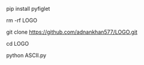 pip install pyfiglet

rm -rf LOGO

git clone https://github.com/adnankhan577/LOGO.git

cd LOGO

python ASCII.py

